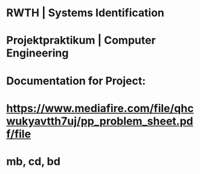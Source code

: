 # RWTH | Systems Identification
# Projektpraktikum | Computer Engineering
#
# Documentation for Project:
# https://www.mediafire.com/file/qhcwukyavtth7uj/pp_problem_sheet.pdf/file
#
#
# mb, cd, bd



